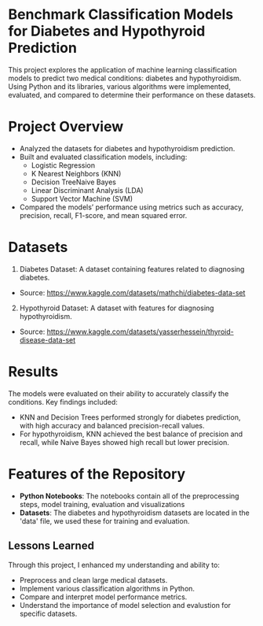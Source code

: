 # Benchmark Classification Models for Diabetes and Hypothyroid Prediction
This project explores the application of machine learning classification models to predict two medical conditions: diabetes and hypothyroidism. Using Python and its libraries, various algorithms were implemented, evaluated, and compared to determine their performance on these datasets.

# Project Overview
- Analyzed the datasets for diabetes and hypothyroidism prediction.
- Built and evaluated classification models, including:
	- Logistic Regression
  	- K Nearest Neighbors (KNN)
  	- Decision TreeNaive Bayes
  	- Linear Discriminant Analysis (LDA)
  	- Support Vector Machine (SVM)
- Compared the models’ performance using metrics such as accuracy, precision, recall, F1-score, and mean squared error.
# Datasets
1. Diabetes Dataset: A dataset containing features related to diagnosing diabetes.
- Source: https://www.kaggle.com/datasets/mathchi/diabetes-data-set
2. Hypothyroid Dataset: A dataset with features for diagnosing hypothyroidism.
- Source: https://www.kaggle.com/datasets/yasserhessein/thyroid-disease-data-set
# Results
The models were evaluated on their ability to accurately classify the conditions. Key findings included:
- KNN and Decision Trees performed strongly for diabetes prediction, with high accuracy and balanced precision-recall values.
- For hypothyroidism, KNN achieved the best balance of precision and recall, while Naive Bayes showed high recall but lower precision.
# Features of the Repository
- **Python Notebooks**: The notebooks contain all of the preprocessing steps, model training, evaluation and visualizations
- **Datasets**: The diabetes and hypothyroidism datasets are located in the 'data' file, we used these for training and evaluation.
## Lessons Learned 
Through this project, I enhanced my understanding and ability to:
- Preprocess and clean large medical datasets.
- Implement various classification algorithms in Python.
- Compare and interpret model performance metrics.
- Understand the importance of model selection and evalustion for specific datasets.
  
